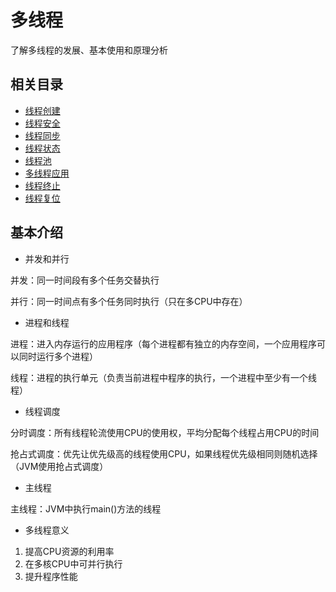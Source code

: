 # 多线程

了解多线程的发展、基本使用和原理分析

## 相关目录

- [线程创建](https://github.com/tideseng/multithreading/tree/master/src/main/java/com/tideseng/multithreading/create)
- [线程安全](https://github.com/tideseng/multithreading/tree/master/src/main/java/com/tideseng/multithreading/safe)
- [线程同步](https://github.com/tideseng/multithreading/tree/master/src/main/java/com/tideseng/multithreading/sync)
- [线程状态](https://github.com/tideseng/multithreading/tree/master/src/main/java/com/tideseng/multithreading/state)
- [线程池](https://github.com/tideseng/multithreading/tree/master/src/main/java/com/tideseng/multithreading/pool)
- [多线程应用](https://github.com/tideseng/multithreading/tree/master/src/main/java/com/tideseng/multithreading/application)
- [线程终止](https://github.com/tideseng/multithreading/tree/master/src/main/java/com/tideseng/multithreading/interrupt)
- [线程复位](https://github.com/tideseng/multithreading/tree/master/src/main/java/com/tideseng/multithreading/reset)

## 基本介绍

- 并发和并行

并发：同一时间段有多个任务交替执行

并行：同一时间点有多个任务同时执行（只在多CPU中存在）

- 进程和线程

进程：进入内存运行的应用程序（每个进程都有独立的内存空间，一个应用程序可以同时运行多个进程）

线程：进程的执行单元（负责当前进程中程序的执行，一个进程中至少有一个线程）

- 线程调度

分时调度：所有线程轮流使用CPU的使用权，平均分配每个线程占用CPU的时间

抢占式调度：优先让优先级高的线程使用CPU，如果线程优先级相同则随机选择（JVM使用抢占式调度）

- 主线程

主线程：JVM中执行main()方法的线程

- 多线程意义

1. 提高CPU资源的利用率
2. 在多核CPU中可并行执行
3. 提升程序性能